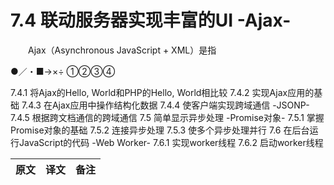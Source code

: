 # 7.4 联动服务器实现丰富的UI -Ajax-
&emsp;&emsp;Ajax（Asynchronous JavaScript + XML）是指


●／・■→×÷
①②③④

7.4.1 将Ajax的Hello, World和PHP的Hello, World相比较
7.4.2 实现Ajax应用的基础
7.4.3 在Ajax应用中操作结构化数据
7.4.4 使客户端实现跨域通信 -JSONP-
7.4.5 根据跨文档通信的跨域通信
7.5 简单显示异步处理 -Promise对象-
7.5.1 掌握Promise对象的基础
7.5.2 连接异步处理
7.5.3 使多个异步处理并行
7.6 在后台运行JavaScript的代码 -Web Worker-
7.6.1 实现worker线程
7.6.2 启动worker线程

原文|译文|备注
:--|:--|:--